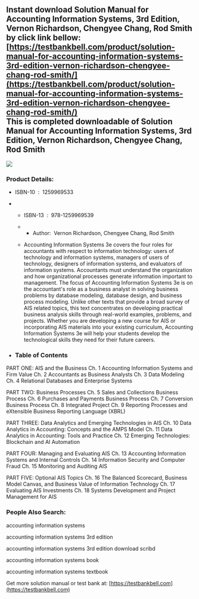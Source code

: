 Instant download **Solution Manual for Accounting Information Systems, 3rd Edition, Vernon Richardson, Chengyee Chang, Rod Smith** by click link bellow:  
[https://testbankbell.com/product/solution-manual-for-accounting-information-systems-3rd-edition-vernon-richardson-chengyee-chang-rod-smith/](https://testbankbell.com/product/solution-manual-for-accounting-information-systems-3rd-edition-vernon-richardson-chengyee-chang-rod-smith/)  
This is completed downloadable of Solution Manual for Accounting Information Systems, 3rd Edition, Vernon Richardson, Chengyee Chang, Rod Smith
-----------------------------------------------------------------------------------------------------------------------------------------------


![](https://testbankbell.com/wp-content/uploads/2023/05/9781259969539_SolutionManual.jpeg)
### Product Details:


* ISBN-10 ‏ : ‎ 1259969533
* * ISBN-13 ‏ : ‎ 978-1259969539
  * * Author:  Vernon Richardson, Chengyee Chang, Rod Smith
   
  * Accounting Information Systems 3e covers the four roles for accountants with respect to information technology: users of technology and information systems, managers of users of technology, designers of information systems, and evaluators of information systems. Accountants must understand the organization and how organizational processes generate information important to management. The focus of Accounting Information Systems 3e is on the accountant's role as a business analyst in solving business problems by database modeling, database design, and business process modeling. Unlike other texts that provide a broad survey of AIS related topics, this text concentrates on developing practical business analysis skills through real-world examples, problems, and projects. Whether you are developing a new course for AIS or incorporating AIS materials into your existing curriculum, Accounting Information Systems 3e will help your students develop the technological skills they need for their future careers.
 
* ### Table of Contents


PART ONE: AIS and the Business
Ch. 1 Accounting Information Systems and Firm Value
Ch. 2 Accountants as Business Analysts
Ch. 3 Data Modeling
Ch. 4 Relational Databases and Enterprise Systems

PART TWO: Business Processes
Ch. 5 Sales and Collections Business Process
Ch. 6 Purchases and Payments Business Process
Ch. 7 Conversion Business Process
Ch. 8 Integrated Project
Ch. 9 Reporting Processes and eXtensible Business Reporting Language (XBRL)

PART THREE: Data Analytics and Emerging Technologies in AIS
Ch. 10 Data Analytics in Accounting: Concepts and the AMPS Model
Ch. 11 Data Analytics in Accounting: Tools and Practice
Ch. 12 Emerging Technologies: Blockchain and AI Automation

PART FOUR: Managing and Evaluating AIS
Ch. 13 Accounting Information Systems and Internal Controls
Ch. 14 Information Security and Computer Fraud
Ch. 15 Monitoring and Auditing AIS

PART FIVE: Optional AIS Topics
Ch. 16 The Balanced Scorecard, Business Model Canvas, and Business Value of Information Technology
Ch. 17 Evaluating AIS Investments
Ch. 18 Systems Development and Project Management for AIS



### People Also Search:


accounting information systems

accounting information systems 3rd edition

accounting information systems 3rd edition download scribd

accounting information systems book

accounting information systems textbook


   Get more solution manual or test bank at: [https://testbankbell.com](https://testbankbell.com)
